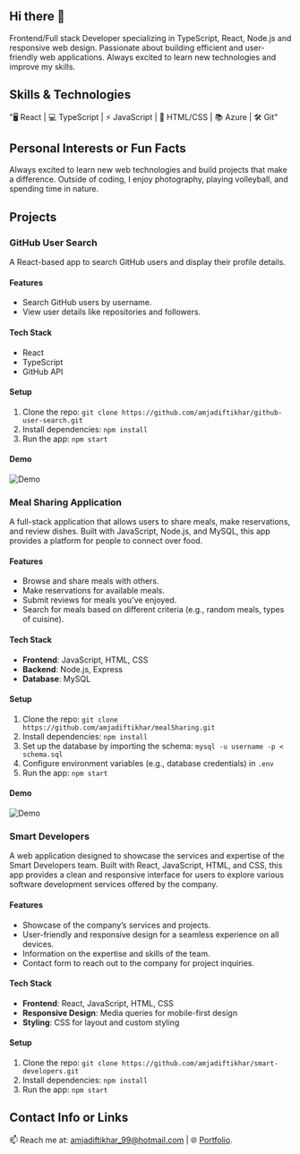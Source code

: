 ## Hi there 👋

Frontend/Full stack Developer specializing in TypeScript, React, Node.js and responsive web design. Passionate about building efficient and user-friendly web applications. Always excited to learn new technologies and improve my skills. 

## Skills & Technologies

"🖥️ React | 💻 TypeScript | ⚡️ JavaScript | 🌱 HTML/CSS | 📚 Azure | 🛠️ Git"

## Personal Interests or Fun Facts

Always excited to learn new web technologies and build projects that make a difference. Outside of coding, I enjoy photography, playing volleyball, and spending time in nature.

## Projects

### GitHub User Search
A React-based app to search GitHub users and display their profile details.

#### Features
- Search GitHub users by username.
- View user details like repositories and followers.

#### Tech Stack
- React
- TypeScript
- GitHub API

#### Setup
1. Clone the repo: `git clone https://github.com/amjadiftikhar/github-user-search.git`
2. Install dependencies: `npm install`
3. Run the app: `npm start`

#### Demo
![Demo](demo-image-link)

### Meal Sharing Application
A full-stack application that allows users to share meals, make reservations, and review dishes. Built with JavaScript, Node.js, and MySQL, this app provides a platform for people to connect over food.

#### Features
- Browse and share meals with others.
- Make reservations for available meals.
- Submit reviews for meals you've enjoyed.
- Search for meals based on different criteria (e.g., random meals, types of cuisine).

#### Tech Stack
- **Frontend**: JavaScript, HTML, CSS
- **Backend**: Node.js, Express
- **Database**: MySQL

#### Setup
1. Clone the repo: `git clone https://github.com/amjadiftikhar/mealSharing.git`
2. Install dependencies: `npm install`
3. Set up the database by importing the schema: `mysql -u username -p < schema.sql`
4. Configure environment variables (e.g., database credentials) in `.env`
5. Run the app: `npm start`


#### Demo
![Demo](demo-image-link)

### Smart Developers
A web application designed to showcase the services and expertise of the Smart Developers team. Built with React, JavaScript, HTML, and CSS, this app provides a clean and responsive interface for users to explore various software development services offered by the company.

#### Features
- Showcase of the company’s services and projects.
- User-friendly and responsive design for a seamless experience on all devices.
- Information on the expertise and skills of the team.
- Contact form to reach out to the company for project inquiries.

#### Tech Stack
- **Frontend**: React, JavaScript, HTML, CSS
- **Responsive Design**: Media queries for mobile-first design
- **Styling**: CSS for layout and custom styling

#### Setup
1. Clone the repo: `git clone https://github.com/amjadiftikhar/smart-developers.git`
2. Install dependencies: `npm install`
3. Run the app: `npm start`


## Contact Info or Links

📫 Reach me at: amjadiftikhar_99@hotmail.com | 🌐 [Portfolio](https://amjadiftikhar.com).


<!--
**amjadiftikhar/amjadiftikhar** is a ✨ _special_ ✨ repository because its `README.md` (this file) appears on your GitHub profile.

Here are some ideas to get you started:

- 🔭 I’m currently working on ...
- 🌱 I’m currently learning ...
- 👯 I’m looking to collaborate on ...
- 🤔 I’m looking for help with ...
- 💬 Ask me about ...
- 📫 How to reach me: ...
- 😄 Pronouns: ...
- ⚡ Fun fact: ...
-->
